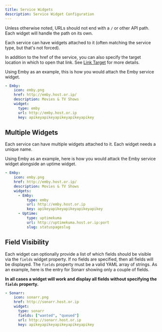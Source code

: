 ```yaml
---
title: Service Widgets
description: Service Widget Configuration
---
```


Unless otherwise noted, URLs should not end with a `/` or other API path. Each widget will handle the path on its own.

Each service can have widgets attached to it (often matching the service type, but that's not forced).

In addition to the href of the service, you can also specify the target location in which to open that link. See [Link Target](settings.md#link-target) for more details.

Using Emby as an example, this is how you would attach the Emby service widget.

```yaml
- Emby:
    icon: emby.png
    href: http://emby.host.or.ip/
    description: Movies & TV Shows
    widget:
      type: emby
      url: http://emby.host.or.ip
      key: apikeyapikeyapikeyapikeyapikey
```

## Multiple Widgets

Each service can have multiple widgets attached to it. Each widget needs a unique name.

Using Emby as an example, here is how you would attack the Emby service widget alongside an uptime widget.

```yaml
- Emby:
    icon: emby.png
    href: http://emby.host.or.ip/
    description: Movies & TV Shows
    widgets:
      - Emby:
          type: emby
          url: http://emby.host.or.ip
          key: apikeyapikeyapikeyapikeyapikey
      - Uptime:
          type: uptimekuma
          url: http://uptimekuma.host.or.ip:port
          slug: statuspageslug
```

## Field Visibility

Each widget can optionally provide a list of which fields should be visible via the `fields` widget property. If no fields are specified, then all fields will be displayed. The `fields` property must be a valid YAML array of strings. As an example, here is the entry for Sonarr showing only a couple of fields.

**In all cases a widget will work and display all fields without specifying the `fields` property.**

```yaml
- Sonarr:
    icon: sonarr.png
    href: http://sonarr.host.or.ip
    widget:
      type: sonarr
      fields: ["wanted", "queued"]
      url: http://sonarr.host.or.ip
      key: apikeyapikeyapikeyapikeyapikey
```
